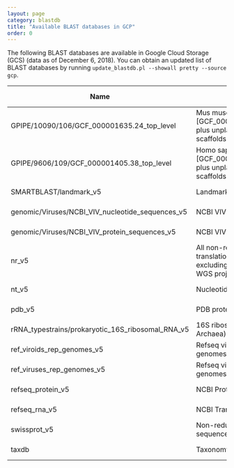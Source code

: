 ```yaml
---
layout: page
category: blastdb
title: "Available BLAST databases in GCP"
order: 0
---
```


The following BLAST databases are available in Google Cloud Storage (GCS) (data as of December 6, 2018). You can obtain an updated list of BLAST databases by running `update_blastdb.pl --showall pretty --source gcp`.

|Name    |Title                |Size (GB)|Last updated|
|--------|---------------------|---------|------------|
GPIPE/10090/106/GCF_000001635.24_top_level|Mus musculus GRCm38.p4 [GCF_000001635.24] chromosomes plus unplaced and unlocalized scaffolds|   1.3150|2016-06-22
GPIPE/9606/109/GCF_000001405.38_top_level|Homo sapiens GRCh38.p12 [GCF_000001405.38] chromosomes plus unplaced and unlocalized scaffolds|   1.5668|2018-03-28
SMARTBLAST/landmark_v5|Landmark database for SmartBLAST|   0.3628|2018-12-03
genomic/Viruses/NCBI_VIV_nucleotide_sequences_v5|NCBI VIV nucleotide sequences|  62.6420|2018-12-04
genomic/Viruses/NCBI_VIV_protein_sequences_v5|NCBI VIV protein sequences| 205.8316|2018-12-04
nr_v5|All non-redundant GenBank CDS translations+PDB+SwissProt+PIR+PRF excluding environmental samples from WGS projects| 205.8268|2018-12-03
nt_v5|Nucleotide collection (nt)|  62.6412|2018-12-03
pdb_v5|PDB protein database|   0.1357|2018-12-04
rRNA_typestrains/prokaryotic_16S_ribosomal_RNA_v5|16S ribosomal RNA (Bacteria and Archaea)|  62.6413|2018-12-04
ref_viroids_rep_genomes_v5|Refseq viroids representative genomes|   0.0001|2018-12-03
ref_viruses_rep_genomes_v5|Refseq viruses representative genomes|   0.0698|2018-12-03
refseq_protein_v5|NCBI Protein Reference Sequences| 205.8493|2018-12-04
refseq_rna_v5|NCBI Transcript Reference Sequences|  62.6473|2018-12-04
swissprot_v5|Non-redundant UniProtKB/SwissProt sequences|   0.3575|2018-12-04
taxdb|Taxonomy BLAST databases|   0.1479|2018-12-03
